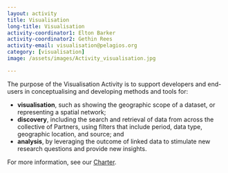 ```yaml
---
layout: activity
title: Visualisation
long-title: Visualisation
activity-coordinator1: Elton Barker
activity-coordinator2: Gethin Rees
activity-email: visualisation@pelagios.org
category: [visualisation]
image: /assets/images/Activity_visualisation.jpg

---
```


The purpose of the Visualisation Activity is to support developers and end-users in conceptualising and developing methods and tools for:
- **visualisation**, such as showing the geographic scope of a dataset, or representing a spatial network;
- **discovery**, including the search and retrieval of data from across the collective of Partners, using filters that include period, data type, geographic location, and source; and
- **analysis**, by leveraging the outcome of linked data to stimulate new research questions and provide new insights. 

For more information, see our <a href="https://docs.google.com/document/d/12uM7OxV6iOGZN0_YTaMloiHIGxH5AziAtNGcbpGi30M/edit#heading=h.td545sycus84">Charter</a>.

